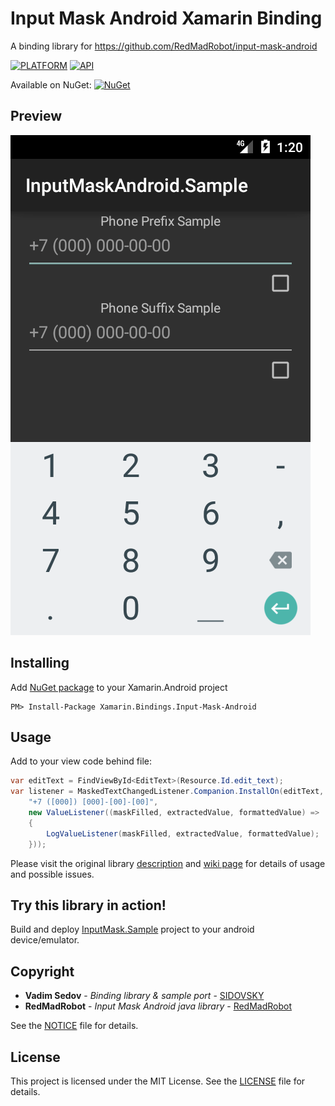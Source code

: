 # Input Mask Android Xamarin Binding

A binding library for https://github.com/RedMadRobot/input-mask-android

[![PLATFORM](https://img.shields.io/badge/platform-Xamarin.Android-lightgrey)]() [![API](https://img.shields.io/badge/API-9%2B-brightgreen)]()

Available on NuGet: [![NuGet](https://img.shields.io/nuget/v/Xamarin.Bindings.Input-Mask-Android)](https://www.nuget.org/packages/Xamarin.Bindings.Input-Mask-Android/)

## Preview

[![PREVIEW](art/preview.gif)]()

## Installing

Add [NuGet package](https://www.nuget.org/packages/Xamarin.Bindings.Input-Mask-Android) to your Xamarin.Android project

```
PM> Install-Package Xamarin.Bindings.Input-Mask-Android
```

## Usage

Add to your view code behind file:

```csharp
var editText = FindViewById<EditText>(Resource.Id.edit_text);
var listener = MaskedTextChangedListener.Companion.InstallOn(editText,
    "+7 ([000]) [000]-[00]-[00]",
    new ValueListener((maskFilled, extractedValue, formattedValue) =>
    {
        LogValueListener(maskFilled, extractedValue, formattedValue);
    }));
```

Please visit the original library [description](https://github.com/RedMadRobot/input-mask-android) and 
[wiki page](https://github.com/RedMadRobot/input-mask-android/wiki) for details of usage and possible issues.

## Try this library in action!

Build and deploy [InputMask.Sample](InputMask.Sample) project to your android device/emulator.

## Copyright

* **Vadim Sedov** - *Binding library & sample port* - [SIDOVSKY](https://github.com/SIDOVSKY)
* **RedMadRobot** - *Input Mask Android java library* - [RedMadRobot](https://github.com/RedMadRobot)

See the [NOTICE](NOTICE) file for details.

## License

This project is licensed under the MIT License. See the [LICENSE](LICENSE) file for details.
